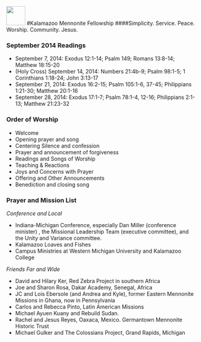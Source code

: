<img src="http://www.mennoniteusa.org/wp-content/uploads/2014/05/mennonite-church-usa-logo.png" height="50px" />
#Kalamazoo Mennonite Fellowship
####Simplicity. Service. Peace. Worship. Community. Jesus.### September 2014 Readings- September 7, 2014: Exodus 12:1-14; Psalm 149; Romans 13:8-14; Matthew 18:15-20
- (Holy Cross) September 14, 2014: Numbers 21:4b-9; Psalm 98:1-5; 1 Corinthians 1:18-24; John 3:13-17
- September 21, 2014: Exodus 16:2-15; Psalm 105:1-6, 37-45; Philippians 1:21-30; Matthew 20:1-16
- September 28, 2014: Exodus 17:1-7; Psalm 78:1-4, 12-16; Philippians 2:1-13; Matthew 21:23-32### Order of Worship- Welcome- Opening prayer and song- Centering Silence and confession- Prayer and announcement of forgiveness- Readings and Songs of Worship- Teaching & Reactions- Joys and Concerns with Prayer- Offering and Other Announcements- Benediction and closing song### Prayer and Mission List_Conference and Local_
 - Indiana-Michigan Conference, especially Dan Miller (conference minister) , the Missional Leadership Team (executive committee), and the Unity and Variance committee.- Kalamazoo Loaves and Fishes- Campus Ministries at Western Michigan University and Kalamazoo College_Friends Far and Wide_
- David and Hilary Ker, Red Zebra Project in southern Africa- Joe and Sharon Rosa, Dakar Academy, Senegal, Africa- JC and Lois Ebersole (and Andrea and Kyle), former Eastern Mennonite Missions in Ghana, now in Pennsylvania- Carlos and Rebecca Pinto, Latin American Missions- Michael Ayuen Kuany and Rebuild Sudan.- Rachel and Jesus Reyes, Oaxaca, Mexico. Germantown Mennonite Historic Trust- Michael Gulker and The Colossians Project, Grand Rapids, Michigan